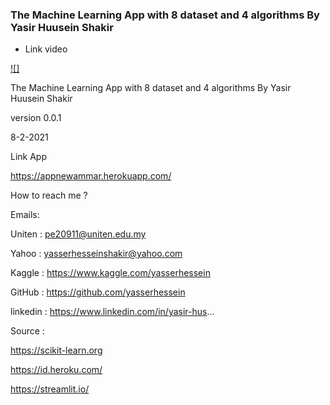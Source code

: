 ### The Machine Learning App with 8 dataset and 4 algorithms By Yasir Huusein Shakir


* Link video

[![]](https://www.youtube.com/watch?v=3i_6EslIjiQ&t=18)




The Machine Learning App with 8 dataset and 4 algorithms By Yasir Huusein Shakir

version 0.0.1

8-2-2021

Link App

https://appnewammar.herokuapp.com/

How to reach me ?

Emails:

Uniten : pe20911@uniten.edu.my

Yahoo : yasserhesseinshakir@yahoo.com

Kaggle : https://www.kaggle.com/yasserhessein

GitHub : https://github.com/yasserhessein

linkedin : https://www.linkedin.com/in/yasir-hus...

Source :

https://scikit-learn.org

https://id.heroku.com/

https://streamlit.io/
